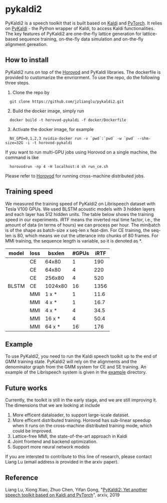# pykaldi2

PyKaldi2 is a speech toolkit that is built based on [Kaldi](http://kaldi-asr.org/) and [PyTorch](https://pytorch.org/). It relies on [PyKaldi](https://github.com/pykaldi/pykaldi) - the Python wrapper of Kaldi, to access Kaldi functionalities. The key features of PyKaldi2 are one-the-fly lattice generation for lattice-based sequence training, on-the-fly data simulation and on-the-fly alignment gereation. 

## How to install

PyKaldi2 runs on top of the [Horovod](https://github.com/horovod/horovod) and PyKaldi libraries. The dockerfile is provided to customarize the envriorment. To use the repo, do the following three steps. 

1. Clone the repo by

  ```
    git clone https://github.com/jzlianglu/pykaldi2.git
  ```
2. Build the docker image, simply run

  ```
    docker build -t horovod-pykaldi -f docker/Dockerfile 
  ```

3. Activate the docker image, for example

  ```
    NV_GPU=0,1,2,3 nvidia-docker run -v `pwd`:`pwd` -w `pwd` --shm-size=32G -i -t horovod-pykaldi
  ```

If you want to run multi-GPU jobs using Horovod on a single machine,  the command is like

  ```
    horovodrun -np 4 -H localhost:4 sh run_ce.sh 
  ```
Please refer to [Horovod](https://github.com/horovod/horovod) for running cross-machine distributed jobs. 

## Training speed

We measured the training speed of PyKaldi2 on Librispeech dataset with Tesla V100 GPUs. We used BLSTM acoustic models with 3 hidden layers and each layer has 512 hidden units. The table below shows the training speed in our experiments. iRTF means the inverted real time factor, i.e., the amount of data (in terms of hours) we can process per hour. The minibatch is of the shape as batch-size x seq-len x feat-dim. For CE training, the seq-len is 80, which means we cut the utterance into chunks of 80 frames. For MMI training, the sequence length is variable, so it is denoted as *.  

| model | loss | bsxlen    | #GPUs |iRTF |
|------ | -----| ----------| ------|---- |
|       | CE   | 64x80     |  1    | 190 |
|       | CE   | 64x80     |  4    | 220 |
|       | CE   | 256x80    |  4    | 520 |
| BLSTM | CE   | 1024x80   | 16    | 1356|
|       | MMI  | 1 x *     | 1     | 11.6|
|       | MMI  | 4 x *     | 1     | 16.7|
|       | MMI  | 4 x *     | 4     | 34.5|
|       | MMI  | 16 x *    | 4     | 50.4|
|       | MMI  | 64 x *    | 16    | 176 |

## Example

To use PyKaldi2, you need to run the Kaldi speech toolkit up to the end of GMM training state. PyKaldi2 will rely on the alignments and the denominator graph from the GMM system for CE and SE training. An example of the Librispeech system is given in the [example](https://github.com/jzlianglu/pykaldi2/tree/master/example) directory. 

## Future works

Currently, the toolkit is still in the early stage, and we are still improving it. The dimensions that we are looking at include
 1. More efficent dataloader, to support large-scale dataset.
 2. More efficent distributed training. Horovod has sub-linear speedup when it runs on the cross-machine distributed training mode, which could be improved.
 3. Lattice-free MMI, the state-of-the-art approach in Kaldi
 4. Joint frontend and backend optimization. 
 5. Support more neural network models

If you are intersted to contribute to this line of research, please contact Liang Lu (email address is provided in the arxiv paper). 

## Reference

Liang Lu, Xiong Xiao, Zhuo Chen, Yifan Gong, "[PyKaldi2: Yet another speech toolkit based on Kaldi and PyTorch](https://arxiv.org/abs/1907.05955)", arxiv, 2019
